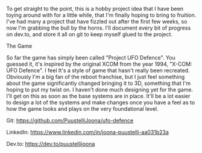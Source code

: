 To get straight to the point, this is a hobby project idea that I have been toying around with for a little while, that I'm finally hoping to bring to fruition. I've had many a project that have fizzled out after the first few weeks, so now I'm grabbing the bull by the horns. I'll document every bit of progress on dev.to, and store it all on git to keep myself glued to the project.

The Game

So far the game has simply been called "Project UFO Defence". You guessed it, it's inspired by the original XCOM from the year 1994, "X-COM: UFO Defence". I feel It's a style of game that hasn't really been recreated. Obviously I'm a big fan of the reboot franchise, but I just feel something about the game significantly changed bringing it to 3D, something that I'm hoping to put my twist on. I haven't done much designing yet for the game. I'll get on this as soon as the base systems are in place. It'll be a lot easier to design a lot of the systems and make changes once you have a feel as to how the game looks and plays on the very foundational level.

Git: https://github.com/PuustelliJoona/ufo-defence

LinkedIn: https://www.linkedin.com/in/joona-puustelli-aa031b23a

Dev.to: https://dev.to/puustellijoona
